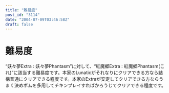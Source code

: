 ```yaml
---
title: "難易度"
post_id: "3114"
date: "2004-07-09T03:46:58Z"
draft: false
---
```


# 難易度

“妖々夢Extra : 妖々夢Phantasm”に対して、“紅魔郷Extra : 紅魔郷Phantasm(これ)”に該当する難易度です。本家のLunaticがそれなりにクリアできる方なら結構普通にクリアできる程度です。本家のExtraが安定してクリアできる方ならうまく決めボムを多用してチキンプレイすればかろうじてクリアできる程度です。
